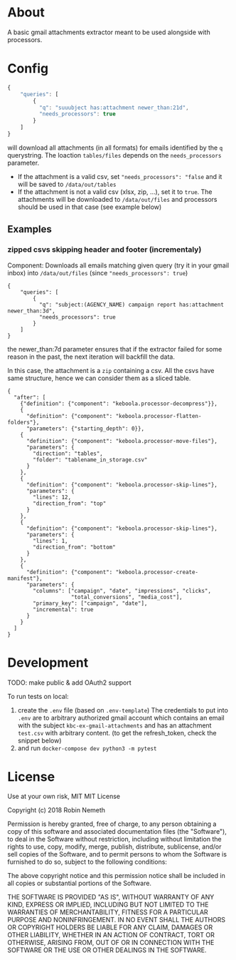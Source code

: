# About

A basic gmail attachments extractor meant to be used alongside with processors.

# Config

```javascript
{
    "queries": [
        {
          "q": "suuubject has:attachment newer_than:21d",
          "needs_processors": true
        }
    ]
}
```
will download all attachments (in all formats) for emails identified by the `q` querystring.
The loaction `tables/files` depends on the `needs_processors` parameter. 
- If the attachment is a valid csv, set `"needs_processors": "false` and it will be saved to `/data/out/tables`
- If the attachment is not a valid csv (xlsx, zip, ...), set it to `true`. The attachments will be downloaded to `/data/out/files` and processors should be used in that case (see example below)

## Examples
### zipped csvs skipping header and footer (incrementaly)
Component:
Downloads all emails matching given query (try it in your gmail inbox) into `/data/out/files` (since `"needs_processors": true`)
```
{
    "queries": [
        {
          "q": "subject:(AGENCY_NAME) campaign report has:attachment newer_than:3d",
          "needs_processors": true
        }
    ]
}
```

the newer_than:7d parameter ensures that if the extractor failed for some reason in the past, the next iteration will backfill the data.

In this case, the attachment is a `zip` containing a csv. All the csvs have same structure, hence we can consider them as a sliced table.
```
{
  "after": [
    {"definition": {"component": "keboola.processor-decompress"}},
    {
      "definition": {"component": "keboola.processor-flatten-folders"},
      "parameters": {"starting_depth": 0}},
    {
      "definition": {"component": "keboola.processor-move-files"},
      "parameters": {
        "direction": "tables",
        "folder": "tablename_in_storage.csv"
      }
    },
    {
      "definition": {"component": "keboola.processor-skip-lines"},
      "parameters": {
        "lines": 12,
        "direction_from": "top"
      }
    },
    {
      "definition": {"component": "keboola.processor-skip-lines"},
      "parameters": {
        "lines": 1,
        "direction_from": "bottom"
      }
    },
    {
      "definition": {"component": "keboola.processor-create-manifest"},
      "parameters": {
        "columns": ["campaign", "date", "impressions", "clicks",
                    "total_conversions", "media_cost"],
        "primary_key": ["campaign", "date"],
        "incremental": true
      }
    }
  ]
}
```

# Development
TODO: make public & add OAuth2 support

To run tests on local:
1. create the `.env` file (based on `.env-template`)
The credentials to put into `.env` are to arbitrary authorized gmail account which contains an email with the subject `kbc-ex-gmail-attachments` and has an attachment `test.csv` with arbitrary content.
(to get the refresh_token, check the snippet below)
2. and run `docker-compose dev python3 -m pytest`

# License
Use at your own risk, MIT
MIT License

Copyright (c) 2018 Robin Nemeth

Permission is hereby granted, free of charge, to any person obtaining a copy
of this software and associated documentation files (the "Software"), to deal
in the Software without restriction, including without limitation the rights
to use, copy, modify, merge, publish, distribute, sublicense, and/or sell
copies of the Software, and to permit persons to whom the Software is
furnished to do so, subject to the following conditions:

The above copyright notice and this permission notice shall be included in all
copies or substantial portions of the Software.

THE SOFTWARE IS PROVIDED "AS IS", WITHOUT WARRANTY OF ANY KIND, EXPRESS OR
IMPLIED, INCLUDING BUT NOT LIMITED TO THE WARRANTIES OF MERCHANTABILITY,
FITNESS FOR A PARTICULAR PURPOSE AND NONINFRINGEMENT. IN NO EVENT SHALL THE
AUTHORS OR COPYRIGHT HOLDERS BE LIABLE FOR ANY CLAIM, DAMAGES OR OTHER
LIABILITY, WHETHER IN AN ACTION OF CONTRACT, TORT OR OTHERWISE, ARISING FROM,
OUT OF OR IN CONNECTION WITH THE SOFTWARE OR THE USE OR OTHER DEALINGS IN THE
SOFTWARE.


